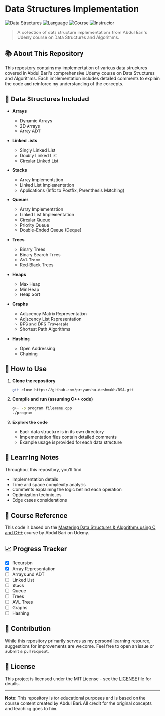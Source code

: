 # Data Structures Implementation

![Data Structures](https://img.shields.io/badge/Data%20Structures-Implementation-blue)
![Language](https://img.shields.io/badge/language-C%2B%2B-orange)
![Course](https://img.shields.io/badge/Course-Udemy-red)
![Instructor](https://img.shields.io/badge/Instructor-Abdul%20Bari-green)

> A collection of data structure implementations from Abdul Bari's Udemy course on Data Structures and Algorithms.

## 📚 About This Repository

This repository contains my implementation of various data structures covered in Abdul Bari's comprehensive Udemy course on Data Structures and Algorithms. Each implementation includes detailed comments to explain the code and reinforce my understanding of the concepts.

## 🧩 Data Structures Included

- **Arrays**
  - Dynamic Arrays
  - 2D Arrays
  - Array ADT
  
- **Linked Lists**
  - Singly Linked List
  - Doubly Linked List
  - Circular Linked List
  
- **Stacks**
  - Array Implementation
  - Linked List Implementation
  - Applications (Infix to Postfix, Parenthesis Matching)
  
- **Queues**
  - Array Implementation
  - Linked List Implementation
  - Circular Queue
  - Priority Queue
  - Double-Ended Queue (Deque)
  
- **Trees**
  - Binary Trees
  - Binary Search Trees
  - AVL Trees
  - Red-Black Trees
  
- **Heaps**
  - Max Heap
  - Min Heap
  - Heap Sort
  
- **Graphs**
  - Adjacency Matrix Representation
  - Adjacency List Representation
  - BFS and DFS Traversals
  - Shortest Path Algorithms
  
- **Hashing**
  - Open Addressing
  - Chaining

## 🚀 How to Use

1. **Clone the repository**
   ```bash
   git clone https://github.com/priyanshu-deshmukh/DSA.git
   ```

2. **Compile and run (assuming C++ code)**
   ```bash
   g++ -o program filename.cpp
   ./program
   ```

3. **Explore the code**
   - Each data structure is in its own directory
   - Implementation files contain detailed comments
   - Example usage is provided for each data structure

## 📝 Learning Notes

Throughout this repository, you'll find:

- Implementation details
- Time and space complexity analysis
- Comments explaining the logic behind each operation
- Optimization techniques
- Edge cases considerations

## 🔗 Course Reference

This code is based on the [Mastering Data Structures & Algorithms using C and C++](https://www.udemy.com/course/datastructurescncpp/) course by Abdul Bari on Udemy.

## 📈 Progress Tracker

- [x] Recursion
- [x] Array Representation
- [ ] Arrays and ADT
- [ ] Linked List
- [ ] Stack
- [ ] Queue
- [ ] Trees
- [ ] AVL Trees
- [ ] Graphs
- [ ] Hashing

## 🤝 Contribution

While this repository primarily serves as my personal learning resource, suggestions for improvements are welcome. Feel free to open an issue or submit a pull request.

## 📜 License

This project is licensed under the MIT License - see the [LICENSE](LICENSE) file for details.

---

**Note**: This repository is for educational purposes and is based on the course content created by Abdul Bari. All credit for the original concepts and teaching goes to him.
